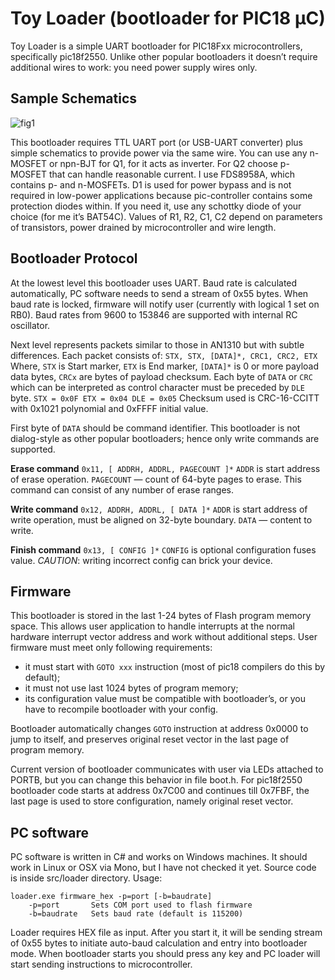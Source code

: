Toy Loader (bootloader for PIC18 µC)
====================================

Toy Loader is a simple UART bootloader for PIC18Fxx microcontrollers, specifically pic18f2550.
Unlike other popular bootloaders it doesn’t require additional wires to work: you need power supply wires only.

Sample Schematics
-----------------
![fig1](/omgtehlion/toy_loader/raw/a6123c1b573ecea8781bb945a3c3cafb84eea16e/schematic.png)

This bootloader requires TTL UART port (or USB-UART converter) plus simple schematics to provide power via the same wire.
You can use any n-MOSFET or npn-BJT for Q1, for it acts as inverter. For Q2 choose p-MOSFET that can handle reasonable current. I use FDS8958A, which contains p- and n-MOSFETs.
D1 is used for power bypass and is not required in low-power applications because pic-controller contains some protection diodes within. If you need it, use any schottky diode of your choice (for me it’s BAT54C).
Values of R1, R2, C1, C2 depend on parameters of transistors, power drained by microcontroller and wire length.

Bootloader Protocol
-------------------

At the lowest level this bootloader uses UART. Baud rate is calculated automatically, PC software needs to send a stream of 0x55 bytes. When baud rate is locked, firmware will notify user (currently with logical 1 set on RB0). Baud rates from 9600 to 153846 are supported with internal RC oscillator.

Next level represents packets similar to those in AN1310 but with subtle differences.
Each packet consists of:
`STX, STX, [DATA]*, CRC1, CRC2, ETX`
Where, `STX` is Start marker, `ETX` is End marker, `[DATA]*` is 0 or more payload data bytes, `CRCx` are bytes of payload checksum.
Each byte of `DATA` or `CRC` which can be interpreted as control character must be preceded by `DLE` byte.
`STX = 0x0F
ETX = 0x04
DLE = 0x05`
Checksum used is CRC-16-CCITT with 0x1021 polynomial and 0xFFFF initial value.

First byte of `DATA` should be command identifier.
This bootloader is not dialog-style as other popular bootloaders; hence only write commands are supported.

**Erase command**
`0x11, [ ADDRH, ADDRL, PAGECOUNT ]*`
`ADDR` is start address of erase operation. `PAGECOUNT` — count of 64-byte pages to erase.
This command can consist of any number of erase ranges.

**Write command**
`0x12, ADDRH, ADDRL, [ DATA ]*`
`ADDR` is start address of write operation, must be aligned on 32-byte boundary.
`DATA` — content to write.

**Finish command**
`0x13, [ CONFIG ]*`
`CONFIG` is optional configuration fuses value. *CAUTION*: writing incorrect config can brick your device.

Firmware
--------

This bootloader is stored in the last 1-24 bytes of Flash program memory space.
This allows user application to handle interrupts at the normal hardware interrupt vector address and work without additional steps.
User firmware must meet only following requirements:
* it must start with `GOTO xxx` instruction (most of pic18 compilers do this by default);
* it must not use last 1024 bytes of program memory;
* its configuration value must be compatible with bootloader’s, or you have to recompile bootloader with your config.

Bootloader automatically changes `GOTO` instruction at address 0x0000 to jump to itself, and preserves original reset vector in the last page of program memory.

Current version of bootloader communicates with user via LEDs attached to PORTB, but you can change this behavior in file boot.h.
For pic18f2550 bootloader code starts at address 0x7C00 and continues till 0x7FBF, the last page is used to store configuration, namely original reset vector.

PC software
-----------

PC software is written in C# and works on Windows machines. It should work in Linux or OSX via Mono, but I have not checked it yet. Source code is inside src/loader directory.
Usage:

```
loader.exe firmware_hex -p=port [-b=baudrate]
    -p=port       Sets COM port used to flash firmware
    -b=baudrate   Sets baud rate (default is 115200)
```
Loader requires HEX file as input. After you start it, it will be sending stream of 0x55 bytes to initiate auto-baud calculation and entry into bootloader mode. When bootloader starts you should press any key and PC loader will start sending instructions to microcontroller.
